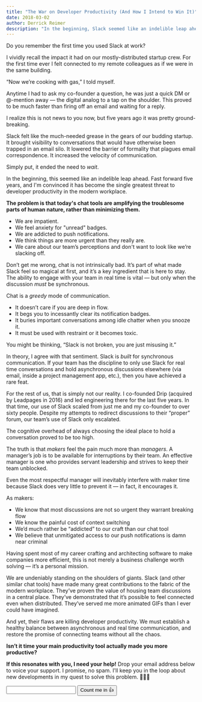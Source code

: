 ```yaml
---
title: "The War on Developer Productivity (And How I Intend to Win It)"
date: 2018-03-02
author: Derrick Reimer
description: "In the beginning, Slack seemed like an indelible leap ahead. Fast forward five years, and I'm convinced it has become the single greatest threat to developer productivity in the modern workplace."
---
```


Do you remember the first time you used Slack at work?

I vividly recall the impact it had on our mostly-distributed startup crew. For the first time ever I felt connected to my remote colleagues as if we were in the same building.

“Now we’re cooking with gas,” I told myself.

Anytime I had to ask my co-founder a question, he was just a quick DM or @-mention away — the digital analog to a tap on the shoulder. This proved to be much faster than firing off an email and waiting for a reply.

I realize this is not news to you now, but five years ago it was pretty ground-breaking.

Slack felt like the much-needed grease in the gears of our budding startup. It brought visibility to conversations that would have otherwise been trapped in an email silo. It lowered the barrier of formality that plagues email correspondence. It increased the velocity of communication.

Simply put, it ended the need to _wait_.

In the beginning, this seemed like an indelible leap ahead. Fast forward five years, and I'm convinced it has become the single greatest threat to developer productivity in the modern workplace.

**The problem is that today's chat tools are amplifying the troublesome parts of human nature, rather than minimizing them.**

- We are impatient.
- We feel anxiety for "unread" badges.
- We are addicted to push notifications.
- We think things are more urgent than they really are.
- We care about our team’s perceptions and don't want to look like we’re slacking off.

Don’t get me wrong, chat is not intrinsically bad. It’s part of what made Slack feel so magical at first, and it’s a key ingredient that is here to stay. The ability to engage with your team in real time is vital — but only when the discussion _must_ be synchronous.

Chat is a _greedy_ mode of communication.

- It doesn’t care if you are deep in flow.
- It begs you to incessantly clear its notification badges.
- It buries important conversations among idle chatter when you snooze it.
- It must be used with restraint or it becomes toxic.

You might be thinking, “Slack is not broken, you are just misusing it.”

In theory, I agree with that sentiment. Slack is _built_ for synchronous communication. If your team has the discipline to only use Slack for real time conversations and hold asynchronous discussions elsewhere (via email, inside a project management app, etc.), then you have achieved a rare feat.

For the rest of us, that is simply not our reality. I co-founded Drip (acquired by Leadpages in 2016) and led engineering there for the last five years. In that time, our use of Slack scaled from just me and my co-founder to over sixty people. Despite my attempts to redirect discussions to their “proper” forum, our team’s use of Slack only escalated.

The cognitive overhead of always choosing the ideal place to hold a conversation proved to be too high.

The truth is that _makers_ feel the pain much more than _managers_. A manager’s job is to be available for interruptions by their team. An effective manager is one who provides servant leadership and strives to keep their team unblocked.

Even the most respectful manager will inevitably interfere with maker time because Slack does very little to prevent it — in fact, it encourages it.

As makers:

- We know that most discussions are not so urgent they warrant breaking flow
- We know the painful cost of context switching
- We’d much rather be “addicted” to our craft than our chat tool
- We believe that unmitigated access to our push notifications is damn near criminal

Having spent most of my career crafting and architecting software to make companies more efficient, this is not merely a business challenge worth solving — it’s a personal mission.

We are undeniably standing on the shoulders of giants. Slack (and other similar chat tools) have made many great contributions to the fabric of the modern workplace. They’ve proven the value of housing team discussions in a central place. They’ve demonstrated that it’s possible to feel connected even when distributed. They’ve served me more animated GIFs than I ever could have imagined.

And yet, their flaws are killing developer productivity. We must establish a healthy balance between asynchronous and real time communication, and restore the promise of connecting teams without all the chaos.

**Isn’t it time your main productivity tool actually made you more productive?**

<div class="inline-opt-in">
  <p><strong>If this resonates with you, I need your help!</strong> Drop your email address below to voice your support. I promise, no spam. I'll keep you in the loop about new developments in my quest to solve this problem. 🌟🌟🌟</p>

  <form action="https://www.getdrip.com/forms/612157132/submissions" method="post" data-drip-embedded-form="612157132">
    <div class="inline-opt-in__field">
      <input type="email" name="fields[email]" value="" class="inline-opt-in__input" />
      <input type="submit" value="Count me in 👍" class="inline-opt-in__submit" data-drip-attribute="sign-up-button" />
    </div>
  </form>
</div>
